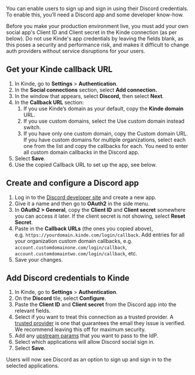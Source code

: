 
You can enable users to sign up and sign in using their Discord credentials. To enable this, you’ll need a Discord app and some developer know-how.

<Aside type="warning" title="Social sign in for production environments">

Before you make your production environment live, you must add your own social app's Client ID and Client secret in the Kinde connection (as per below). Do not use Kinde's app credentials by leaving the fields blank, as this poses a security and performance risk, and makes it difficult to change auth providers without service disruptions for your users.

</Aside>

## **Get your Kinde callback URL**

1. In Kinde, go to **Settings** > **Authentication**.
2. In the **Social connections** section, select **Add connection.**
3. In the window that appears, select **Discord,** then select **Next**.
4. In the **Callback URL** section:
   1. If you use Kinde’s domain as your default, copy the **Kinde domain** URL.
   2. If you use custom domains, select the Use custom domain instead switch.
   3. If you have only one custom domain, copy the Custom domain URL. If you have custom domains for multiple organizations, select each one from the list and copy the callbacks for each. You need to enter all custom domain callbacks in the Discord app.
5. Select **Save**.
6. Use the copied Callback URL to set up the app, see below.

## Create and configure a Discord app

1. Log in to the [Discord developer site](https://discord.com/developers/applications/) and create a new app.
2. Give it a name and then go to **OAuth2** in the side menu.
3. In **OAuth2 > General**, copy the **Client ID** and **Client secret** somewhere you can access it later. If the client secret is not showing, select **Reset Secret**.
4. Paste in the **Callback URLs** (the ones you copied above), e.g. `https://yourdomain.kinde.com/login/callback`. Add entries for all your organization custom domain callbacks, e.g. `account.customdomainone.com/login/callback`, `account.customdomaintwo.com/login/callback`, etc.
5. Save your changes.

## **Add Discord credentials to Kinde**

1. In Kinde, go to **Settings** > **Authentication**.
2. On the **Discord** tile, select **Configure**.
3. Paste the **Client ID** and **Client secret** from the Discord app into the relevant fields.
4. Select if you want to treat this connection as a trusted provider. A [trusted provider](/authenticate/about-auth/identity-and-verification/) is one that guarantees the email they issue is verified. We recommend leaving this off for maximum security.
5. Add any [upstream params](/authenticate/auth-guides/pass-params-idp/) that you want to pass to the IdP.
6. Select which applications will allow Discord social sign in.
7. Select **Save**.

Users will now see Discord as an option to sign up and sign in to the selected applications.
